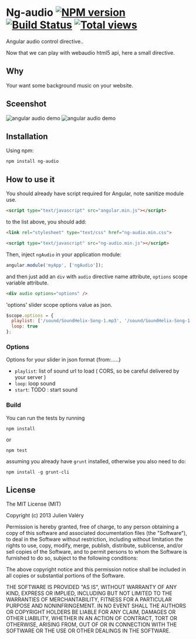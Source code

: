 Ng-audio [![NPM version](https://badge.fury.io/js/ng-audio.png)](http://badge.fury.io/js/ng-audio) [![Build Status](https://travis-ci.org/darul75/ng-audio.png?branch=master)](https://travis-ci.org/darul75/ng-slider) [![Total views](https://sourcegraph.com/api/repos/github.com/darul75/ng-audio/counters/views.png)](https://sourcegraph.com/github.com/darul75/ng-audio)
=====================

Angular audio control directive..

Now that we can play with webaudio html5 api, here a small directive.

Why
-------------

Your want some background music on your website.

Sceenshot
-------------

![angular audio demo](http://darul75.github.io/ng-slider/images/pause.png "angular audio demo screenshot")
![angular audio demo](http://darul75.github.io/ng-slider/images/play.png "angular audio demo screenshot")

Installation
------------

Using npm:

```
npm install ng-audio
```

How to use it
-------------

You should already have script required for Angular, note sanitize module use.

```html
<script type="text/javascript" src="angular.min.js"></script>
```

to the list above, you should add:

```html
<link rel="stylesheet" type="text/css" href="ng-audio.min.css">
```

```html
<script type="text/javascript" src="ng-audio.min.js"></script>
```

Then, inject `ngAudio` in your application module:

```javascript
angular.module('myApp', ['ngAudio']);
```

and then just add an `div` with `audio` directive name attribute, `options` scope variable attribute.

```html
<div audio options="options" />
```

'options' slider scope options value as json.

```javascript
$scope.options = {
  playlist: ['/sound/SoundHelix-Song-1.mp3', '/sound/SoundHelix-Song-1.mp3'],
  loop: true
};
```

### Options

Options for your slider in json format {from:.....}

* `playlist`: list of sound url to load ( CORS, so be careful delivered by your server )
* `loop`: loop sound
* `start`: TODO : start sound

### Build

You can run the tests by running

```
npm install
```
or
```
npm test
```

assuming you already have `grunt` installed, otherwise you also need to do:

```
npm install -g grunt-cli
```

## License

The MIT License (MIT)

Copyright (c) 2013 Julien Valéry

Permission is hereby granted, free of charge, to any person obtaining a copy
of this software and associated documentation files (the "Software"), to deal
in the Software without restriction, including without limitation the rights
to use, copy, modify, merge, publish, distribute, sublicense, and/or sell
copies of the Software, and to permit persons to whom the Software is
furnished to do so, subject to the following conditions:

The above copyright notice and this permission notice shall be included in
all copies or substantial portions of the Software.

THE SOFTWARE IS PROVIDED "AS IS", WITHOUT WARRANTY OF ANY KIND, EXPRESS OR
IMPLIED, INCLUDING BUT NOT LIMITED TO THE WARRANTIES OF MERCHANTABILITY,
FITNESS FOR A PARTICULAR PURPOSE AND NONINFRINGEMENT. IN NO EVENT SHALL THE
AUTHORS OR COPYRIGHT HOLDERS BE LIABLE FOR ANY CLAIM, DAMAGES OR OTHER
LIABILITY, WHETHER IN AN ACTION OF CONTRACT, TORT OR OTHERWISE, ARISING FROM,
OUT OF OR IN CONNECTION WITH THE SOFTWARE OR THE USE OR OTHER DEALINGS IN
THE SOFTWARE.




